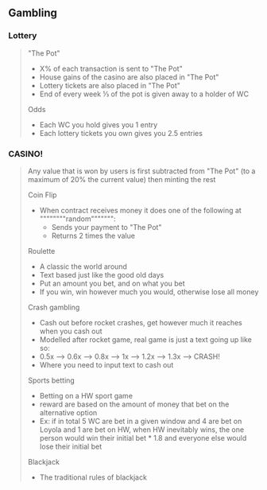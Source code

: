 ## Gambling

### Lottery
> "The Pot"
> - X% of each transaction is sent to "The Pot"
> - House gains of the casino are also placed in "The Pot"
> - Lottery tickets are also placed in "The Pot"
> - End of every week ⅓ of the pot is given away to a holder of WC
> 
> Odds
> - Each WC you hold gives you 1 entry
> - Each lottery tickets you own  gives you 2.5 entries



### CASINO!
> Any value that is won by users is first subtracted from "The Pot" (to a maximum of 20% the current value) then minting the rest
>
> Coin Flip
> - When contract receives money it does one of the following at """"""""random""""""":
>   - Sends your payment to "The Pot"
>   - Returns 2 times the value
>
> Roulette
> - A classic the world around
> - Text based just like the good old days
> - Put an amount you bet, and on what you bet
> - If you win, win however much you would, otherwise lose all money
>
> 
> Crash gambling 
> - Cash out before rocket crashes, get however much it reaches when you cash out 
> - Modelled after rocket game, real game is just a text going up like so:
> - 0.5x --> 0.6x --> 0.8x --> 1x --> 1.2x --> 1.3x --> CRASH!
> - Where you need to input text to cash out
> 
> Sports betting 
> - Betting on a HW sport game
> - reward are based on the amount of money that bet on the alternative option
> - Ex: if in total 5 WC are bet in a given window and 4 are bet on Loyola and 1 are bet on HW, when HW inevitably wins, the one person would win their initial bet * 1.8 and everyone else would lose their initial bet 
> 
> Blackjack 
> - The traditional rules of blackjack
